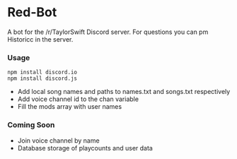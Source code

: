 # Red-Bot
A bot for the /r/TaylorSwift Discord server.
For questions you can pm Historicc in the server.

### Usage
    npm install discord.io
    npm install discord.js
- Add local song names and paths to names.txt and songs.txt respectively
- Add voice channel id to the chan variable
- Fill the mods array with user names

### Coming Soon
- Join voice channel by name
- Database storage of playcounts and user data
